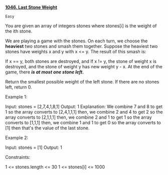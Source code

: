 [**1046. Last Stone Weight**](https://leetcode.com/problems/last-stone-weight/description/)

    Easy

You are given an array of integers stones where stones[i] is the weight of the ith stone.

We are playing a game with the stones. On each turn, we choose the **heaviest** two stones and smash them together. Suppose the heaviest two stones 
have weights x and y with x <= y. The result of this smash is:

If x == y, both stones are destroyed, and
If x != y, the stone of weight x is destroyed, and the stone of weight y has new weight y - x.
At the end of the game, there ***is at most one stone left.***

Return the smallest possible weight of the left stone. If there are no stones left, return 0.



Example 1:

Input: stones = [2,7,4,1,8,1]
Output: 1
Explanation:
We combine 7 and 8 to get 1 so the array converts to [2,4,1,1,1] then,
we combine 2 and 4 to get 2 so the array converts to [2,1,1,1] then,
we combine 2 and 1 to get 1 so the array converts to [1,1,1] then,
we combine 1 and 1 to get 0 so the array converts to [1] then that's the value of the last stone.

Example 2:

Input: stones = [1]
Output: 1


Constraints:

1 <= stones.length <= 30
1 <= stones[i] <= 1000